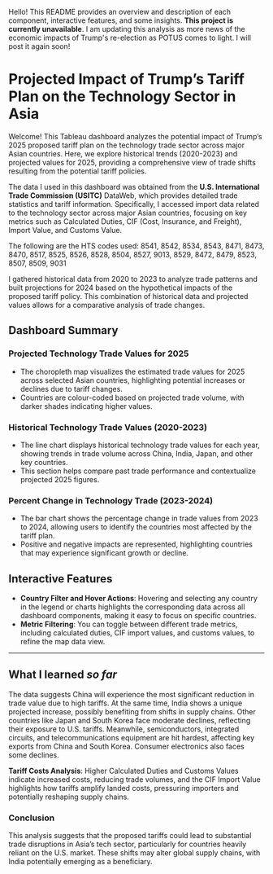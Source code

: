 Hello! This README provides an overview and description of each component, interactive features, and some insights. 
**This project is currently unavailable**. I am updating this analysis as more news of the economic impacts of Trump's re-election as POTUS comes to light. I will post it again soon!

# Projected Impact of Trump’s Tariff Plan on the Technology Sector in Asia

Welcome! This Tableau dashboard analyzes the potential impact of Trump’s 2025 proposed tariff plan on the technology trade sector across major Asian countries. Here, we explore historical trends (2020-2023) and projected values for 2025, providing a comprehensive view of trade shifts resulting from the potential tariff policies.

The data I used in this dashboard was obtained from the **U.S. International Trade Commission (USITC)** DataWeb, which provides detailed trade statistics and tariff information. Specifically, I accessed import data related to the technology sector across major Asian countries, focusing on key metrics such as Calculated Duties, CIF (Cost, Insurance, and Freight), Import Value, and Customs Value.

The following are the HTS codes used: 8541, 8542, 8534, 8543, 8471, 8473, 8470, 8517, 8525, 8526, 8528, 8504, 8527, 9013, 8529, 8472, 8479, 8523, 8507, 8509, 9031

I gathered historical data from 2020 to 2023 to analyze trade patterns and built projections for 2024 based on the hypothetical impacts of the proposed tariff policy. This combination of historical data and projected values allows for a comparative analysis of trade changes.

## Dashboard Summary

### Projected Technology Trade Values for 2025
   - The choropleth map visualizes the estimated trade values for 2025 across selected Asian countries, highlighting potential increases or declines due to tariff changes.
   - Countries are colour-coded based on projected trade volume, with darker shades indicating higher values.

### Historical Technology Trade Values (2020-2023)
   - The line chart displays historical technology trade values for each year, showing trends in trade volume across China, India, Japan, and other key countries.
   - This section helps compare past trade performance and contextualize projected 2025 figures.

### Percent Change in Technology Trade (2023-2024)
   - The bar chart shows the percentage change in trade values from 2023 to 2024, allowing users to identify the countries most affected by the tariff plan.
   - Positive and negative impacts are represented, highlighting countries that may experience significant growth or decline.

## Interactive Features

- **Country Filter and Hover Actions**: Hovering and selecting any country in the legend or charts highlights the corresponding data across all dashboard components, making it easy to focus on specific countries.
- **Metric Filtering**: You can toggle between different trade metrics, including calculated duties, CIF import values, and customs values, to refine the map data view.

---

## What I learned *so far*

The data suggests China will experience the most significant reduction in trade value due to high tariffs. At the same time, India shows a unique projected increase, possibly benefiting from shifts in supply chains. Other countries like Japan and South Korea face moderate declines, reflecting their exposure to U.S. tariffs. Meanwhile, semiconductors, integrated circuits, and telecommunications equipment are hit hardest, affecting key exports from China and South Korea. Consumer electronics also faces some declines.

**Tariff Costs Analysis**: Higher Calculated Duties and Customs Values indicate increased costs, reducing trade volumes, and the CIF Import Value highlights how tariffs amplify landed costs, pressuring importers and potentially reshaping supply chains.

### Conclusion
This analysis suggests that the proposed tariffs could lead to substantial trade disruptions in Asia’s tech sector, particularly for countries heavily reliant on the U.S. market. These shifts may alter global supply chains, with India potentially emerging as a beneficiary.
